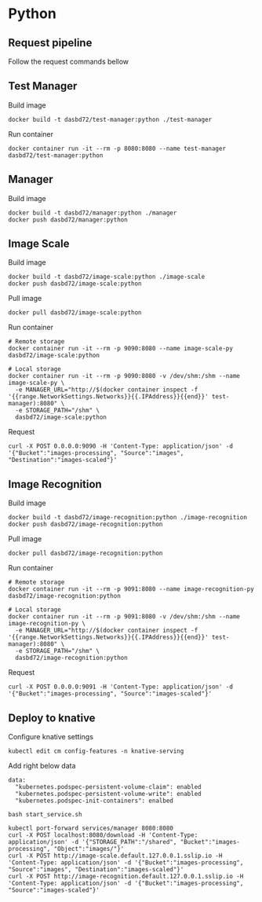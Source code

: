 # Python

## Request pipeline

Follow the request commands bellow

## Test Manager

Build image

```bash=
docker build -t dasbd72/test-manager:python ./test-manager
```

Run container

```bash=
docker container run -it --rm -p 8080:8080 --name test-manager dasbd72/test-manager:python
```

## Manager

Build image

```bash=
docker build -t dasbd72/manager:python ./manager
docker push dasbd72/manager:python
```

## Image Scale

Build image

```bash=
docker build -t dasbd72/image-scale:python ./image-scale
docker push dasbd72/image-scale:python
```

Pull image

```bash=
docker pull dasbd72/image-scale:python
```

Run container

```bash=
# Remote storage
docker container run -it --rm -p 9090:8080 --name image-scale-py dasbd72/image-scale:python

# Local storage
docker container run -it --rm -p 9090:8080 -v /dev/shm:/shm --name image-scale-py \
  -e MANAGER_URL="http://$(docker container inspect -f '{{range.NetworkSettings.Networks}}{{.IPAddress}}{{end}}' test-manager):8080" \
  -e STORAGE_PATH="/shm" \
  dasbd72/image-scale:python
```

Request

```bash=
curl -X POST 0.0.0.0:9090 -H 'Content-Type: application/json' -d '{"Bucket":"images-processing", "Source":"images", "Destination":"images-scaled"}'
```

## Image Recognition

Build image

```bash=
docker build -t dasbd72/image-recognition:python ./image-recognition
docker push dasbd72/image-recognition:python
```

Pull image

```bash=
docker pull dasbd72/image-recognition:python
```

Run container

```bash=
# Remote storage
docker container run -it --rm -p 9091:8080 --name image-recognition-py dasbd72/image-recognition:python

# Local storage
docker container run -it --rm -p 9091:8080 -v /dev/shm:/shm --name image-recognition-py \
  -e MANAGER_URL="http://$(docker container inspect -f '{{range.NetworkSettings.Networks}}{{.IPAddress}}{{end}}' test-manager):8080" \
  -e STORAGE_PATH="/shm" \
  dasbd72/image-recognition:python
```

Request

```bash=
curl -X POST 0.0.0.0:9091 -H 'Content-Type: application/json' -d '{"Bucket":"images-processing", "Source":"images-scaled"}'
```

## Deploy to knative

Configure knative settings

```bash=
kubectl edit cm config-features -n knative-serving
```

Add right below data

```yaml=
data:
  "kubernetes.podspec-persistent-volume-claim": enabled
  "kubernetes.podspec-persistent-volume-write": enabled
  "kubernetes.podspec-init-containers": enalbed
```

```bash=
bash start_service.sh
```

```bash=
kubectl port-forward services/manager 8080:8080
curl -X POST localhost:8080/download -H 'Content-Type: application/json' -d '{"STORAGE_PATH":"/shared", "Bucket":"images-processing", "Object":"images/"}'
curl -X POST http://image-scale.default.127.0.0.1.sslip.io -H 'Content-Type: application/json' -d '{"Bucket":"images-processing", "Source":"images", "Destination":"images-scaled"}'
curl -X POST http://image-recognition.default.127.0.0.1.sslip.io -H 'Content-Type: application/json' -d '{"Bucket":"images-processing", "Source":"images-scaled"}'
```

